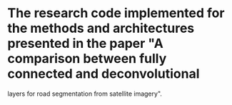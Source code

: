 # The research code implemented for the methods and architectures presented in the paper "A comparison between fully connected and deconvolutional
layers for road segmentation from satellite imagery".
